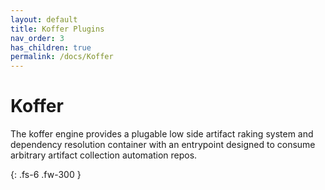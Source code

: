 ```yaml
---
layout: default
title: Koffer Plugins
nav_order: 3
has_children: true
permalink: /docs/Koffer
---
```


# Koffer

The koffer engine provides a plugable low side artifact raking system and 
dependency resolution container with an entrypoint designed to consume arbitrary
artifact collection automation repos.

{: .fs-6 .fw-300 }
